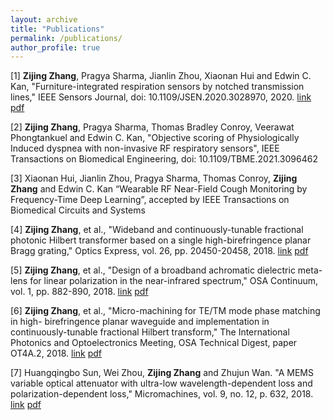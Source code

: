 ```yaml
---
layout: archive
title: "Publications"
permalink: /publications/
author_profile: true
---
```


[1] **Zijing Zhang**, Pragya Sharma, Jianlin Zhou, Xiaonan Hui and Edwin C. Kan, "Furniture-integrated respiration sensors by notched transmission lines," IEEE Sensors Journal, doi: 10.1109/JSEN.2020.3028970, 2020. [link](https://ieeexplore.ieee.org/document/9214478) [pdf](http://zijingzhang1997.github.io/files/paper1.pdf)    
      

[2] **Zijing Zhang**, Pragya Sharma, Thomas Bradley Conroy, Veerawat Phongtankuel and Edwin C. Kan, "Objective scoring of Physiologically Induced dyspnea with non-invasive RF respiratory sensors", IEEE Transactions on Biomedical Engineering, doi: 10.1109/TBME.2021.3096462  
     
[3] Xiaonan Hui, Jianlin Zhou, Pragya Sharma, Thomas Conroy, **Zijing Zhang** and Edwin C. Kan “Wearable RF Near-Field Cough Monitoring by Frequency-Time Deep Learning”, accepted by IEEE Transactions on Biomedical Circuits and Systems  

[4] **Zijing Zhang**, et al., "Wideband and continuously-tunable fractional photonic Hilbert transformer based on a single high-birefringence planar Bragg grating," Optics Express, vol. 26, pp. 20450-20458, 2018. [link](https://www.osapublishing.org/oe/fulltext.cfm?uri=oe-26-16-20450&id=395729) [pdf](http://zijingzhang1997.github.io/files/paper4.pdf)   


[5] **Zijing Zhang**, et al., "Design of a broadband achromatic dielectric meta-lens for linear polarization in the near-infrared spectrum," OSA Continuum, vol. 1, pp. 882-890, 2018. [link](https://www.osapublishing.org/osac/fulltext.cfm?uri=osac-1-3-882&id=399366) [pdf](http://zijingzhang1997.github.io/files/paper5.pdf)  


[6] **Zijing Zhang**, et al., "Micro-machining for TE/TM mode phase matching in high- birefringence planar waveguide and implementation in continuously-tunable fractional Hilbert transform," The International Photonics and Optoelectronics Meeting, OSA Technical Digest, paper OT4A.2, 2018. [link](https://www.osapublishing.org/abstract.cfm?uri=OEDI-2018-OT4A.2) [pdf](http://zijingzhang1997.github.io/files/paper6.pdf)  


[7] Huangqingbo Sun, Wei Zhou, **Zijing Zhang** and Zhujun Wan. "A MEMS variable optical attenuator with ultra-low wavelength-dependent loss and polarization-dependent loss," Micromachines, vol. 9, no. 12, p. 632, 2018. [link](https://www.ncbi.nlm.nih.gov/pmc/articles/PMC6315418/) [pdf](http://zijingzhang1997.github.io/files/paper7.pdf)
